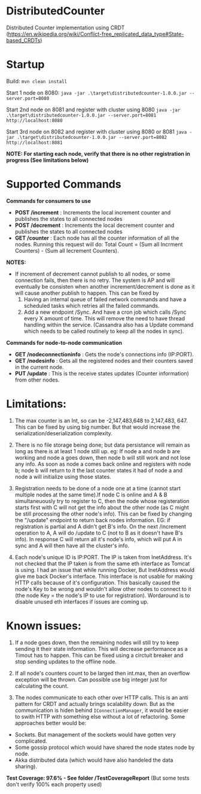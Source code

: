 # DistributedCounter
Distributed Counter implementation using CRDT (https://en.wikipedia.org/wiki/Conflict-free_replicated_data_type#State-based_CRDTs)

# Startup
Build: `mvn clean install`

Start 1 node on 8080:
`java -jar .\target\distributedcounter-1.0.0.jar --server.port=8080`

Start 2nd node on 8081 and register with cluster using 8080
`java -jar .\target\distributedcounter-1.0.0.jar --server.port=8081 http://localhost:8080`

Start 3rd node on 8082 and register with cluster using 8080 or 8081
`java -jar .\target\distributedcounter-1.0.0.jar --server.port=8082 http://localhost:8081`

**NOTE: For starting each node, verify that there is no other registration in progress (See limitations below)**

# Supported Commands

**Commands for consumers to use**

- **POST /increment** : Increments the local increment counter and publishes the states to all connected nodes
- **POST /decrement** : Increments the local decrement counter and publishes the states to all connected nodes
- **GET /counter** : Each node has all the counter information of all the nodes. Running this request will do: Total Count = (Sum all Incrment Counters) - (Sum all Iecrement Counters).

**NOTES:**
  - If increment of decrement cannot publish to all nodes, or some connection fails, then there is no retry. The system is AP and will eventually be consisten when another increment/decrement is done as it will cause another publish to happen. This can be fixed by
    1. Having an internal queue of failed network commands and have a scheduled tasks which retries all the failed commands.
    2. Add a new endpoint /Sync. And have a cron job which calls /Sync every X amount of time. This will remove the need to have thread    handling within the service. (Cassandra also has a Update command which needs to be called routinely to keep all the nodes in sync).

**Commands for node-to-node communication**

- **GET /nodeconnectioninfo**   : Gets the node's connections info (IP:PORT).
- **GET /nodesinfo**            : Gets all the registered nodes and their counters saved in the current node. 
- **PUT /update**               : This is the receive states updates (Counter information) from other nodes. 

# Limitations:

1. The max counter is an Int, so can be -2,147,483,648 to 2,147,483, 647. This can be fixed by using big number. But that would increase the serialization/deserialization complexity.

2. There is no file storage being done; but data persistance will remain as long as there is at least 1 node still up. eg: If node a and node b are working and node a goes down, then node b will still work and not lose any info. As soon as node a comes back online and registers with node b; node b will return to it the last counter states it had of node a and node a will initialize using those states.

3. Registration needs to be done of a node one at a time (cannot start multiple nodes at the same time).If node C is online and A & B simultaneuously try to register to C, then the node whose registeration starts first with C will not get the info about the other node (as C might be still processing the other node's info).
This can be fixed by changing the "/update" endpoint to return back nodes information. EG: if registration is partial and A didn't get B's info. On the next /increment operation to A, A will do /update to C (not to B as it doesn't have B's info). In response C will return all it's node's info, which will put A in sync and A will then have all the cluster's info.

4. Each node's unique ID is IP:PORT. The IP is taken from InetAddress. It's not checked that the IP taken is from the same eth interface as Tomcat is using. I had an issue that while running Docker, But InetAddress would give me back Docker's interface. This interface is not usable for making HTTP calls because of it's configuration. This basically caused the node's Key to be wrong and wouldn't allow other nodes to connect to it (the node Key = the node's IP to use for registration). Wordaround is to disable unused eth interfaces if issues are coming up.

# Known issues:

1. If a node goes down, then the remaining nodes will still try to keep sending it their state information. This will decrease performance as a Timout has to happen. This can be fixed using a circtuit breaker and stop sending updates to the offline node. 

2. If all node's counters count to be larged then int.max, then an overflow exception will be thrown. Can possible use big integer just for calculating the count.

3. The nodes communicate to each other over HTTP calls. This is an anti pattern for CRDT and actually brings scalability down. But as the communication is hiden behind `IConnectionManager`, it would be easier to swith HTTP with something else without a lot of refactoring. Some approaches better would be:
- Sockets. But management of the sockets would have gotten very complicated.
- Some gossip protocol which would have shared the node states node by node.
- Akka distributed data (which would have also handeled the data sharing).


**Test Coverage: 97.6% - See folder /TestCoverageReport** (But some tests don't verify 100% each property used)
